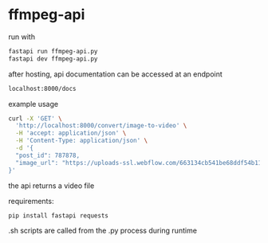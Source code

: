 # ffmpeg-api

run with

```sh
fastapi run ffmpeg-api.py
fastapi dev ffmpeg-api.py
```

after hosting, api documentation can be accessed at an endpoint

```sh
localhost:8000/docs
```

example usage

```sh
curl -X 'GET' \
  'http://localhost:8000/convert/image-to-video' \
  -H 'accept: application/json' \
  -H 'Content-Type: application/json' \
  -d '{
  "post_id": 787878,
  "image_url": "https://uploads-ssl.webflow.com/663134cb541be68ddf54b115/668fb01f38d3656e032a9e90_AJQWtBNnOwq_Om7ltjJ6Pp9uvL0vtuGWW7qedsLuchMlMuKAQNtIySXg_DaNoCW0p-CV9MougjOVsRBCUWDyjFBzUgAQmMu4P1XPgAaJ2LLM8fPmcw.jpeg"
}'
```

the api returns a video file

requirements:

```sh
pip install fastapi requests
```

.sh scripts are called from the .py process during runtime
